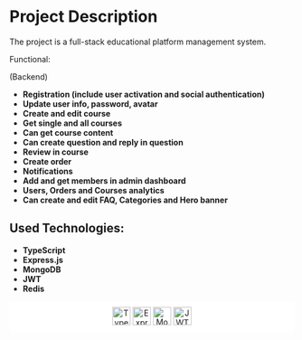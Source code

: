 # Project Description

The project is a full-stack educational platform management system.

Functional:

(Backend)
- **Registration (include user activation and social authentication)**
- **Update user info, password, avatar**
- **Create and edit course**
- **Get single and all courses**
- **Can get course content**
- **Can create question and reply in question**
- **Review in course**
- **Create order**
- **Notifications**
- **Add and get members in admin dashboard**
- **Users, Orders and Courses analytics**
- **Can create and edit FAQ, Categories and Hero banner**

## Used Technologies:

- **TypeScript**
- **Express.js**
- **MongoDB**
- **JWT**
- **Redis**

<div style="text-align:center; background-color:white; padding:10px;">
  <img src="https://upload.wikimedia.org/wikipedia/commons/thumb/4/4c/Typescript_logo_2020.svg/1200px-Typescript_logo_2020.svg.png" alt="TypeScript" width="auto" height="32"> 
  <img src="https://upload.wikimedia.org/wikipedia/commons/6/64/Expressjs.png" alt="Express.js" width="auto" height="32">
  <img src="https://upload.wikimedia.org/wikipedia/commons/thumb/9/93/MongoDB_Logo.svg/2560px-MongoDB_Logo.svg.png" alt="MongoDB" width="auto" height="32">
  <img src="https://jwt.io/img/logo-asset.svg" alt="JWT" width="auto" height="32">
</div>
